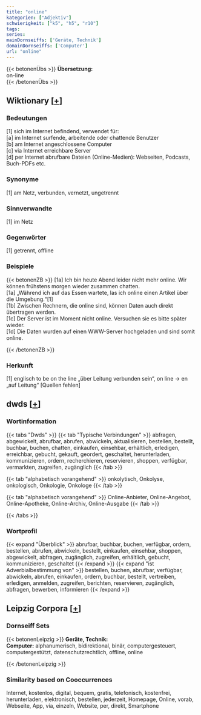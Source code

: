```yaml
---
title: "online"
kategorien: ["Adjektiv"]
schwierigkeit: ["k5", "h5", "r10"]
tags:
series:
mainDornseiffs: ['Geräte, Technik']
domainDornseiffs: ['Computer']
url: "online"
---
```


{{< betonenÜbs >}}
**Übersetzung:**  
on-line  
{{< /betonenÜbs >}}

## Wiktionary [[+](https://de.wiktionary.org/wiki/online)]

### Bedeutungen
[1] sich im Internet befindend, verwendet für:  
[a] im Internet surfende, arbeitende oder chattende Benutzer  
[b] am Internet angeschlossene Computer  
[c] via Internet erreichbare Server  
[d] per Internet abrufbare Dateien (Online-Medien): Webseiten, Podcasts, Buch-PDFs etc.  

### Synonyme
[1] am Netz, verbunden, vernetzt, ungetrennt  

### Sinnverwandte
[1] im Netz  

### Gegenwörter
[1] getrennt, offline  

### Beispiele
{{< betonenZB >}}
[1a] Ich bin heute Abend leider nicht mehr online. Wir können frühstens morgen wieder zusammen chatten.  
[1a] „Während ich auf das Essen wartete, las ich online einen Artikel über die Umgebung.“[1]  
[1b] Zwischen Rechnern, die online sind, können Daten auch direkt übertragen werden.  
[1c] Der Server ist im Moment nicht online. Versuchen sie es bitte später wieder.  
[1d] Die Daten wurden auf einen WWW-Server hochgeladen und sind somit online.  

{{< /betonenZB >}}
### Herkunft
[1] englisch to be on the line „über Leitung verbunden sein“, on line → en „auf Leitung“ [Quellen fehlen]  



## dwds [[+](https://www.dwds.de/wb/online)]

### Wortinformation
{{< tabs "Dwds" >}}
{{< tab "Typische Verbindungen" >}}
abfragen, abgewickelt, abrufbar, abrufen, abwickeln, aktualisieren, bestellen, bestellt, buchbar, buchen, chatten, einkaufen, einsehbar, erhältlich, erledigen, erreichbar, gebucht, gekauft, geordert, geschaltet, herunterladen, kommunizieren, ordern, recherchieren, reservieren, shoppen, verfügbar, vermarkten, zugreifen, zugänglich
{{< /tab >}}

{{< tab "alphabetisch vorangehend" >}}
onkolytisch, Onkolyse, onkologisch, Onkologie, Onkologe
{{< /tab >}}

{{< tab "alphabetisch vorangehend" >}}
Online-Anbieter, Online-Angebot, Online-Apotheke, Online-Archiv, Online-Ausgabe
{{< /tab >}}

{{< /tabs >}}

### Wortprofil
{{< expand "Überblick" >}} abrufbar, buchbar, buchen, verfügbar, ordern, bestellen, abrufen, abwickeln, bestellt, einkaufen, einsehbar, shoppen, abgewickelt, abfragen, zugänglich, zugreifen, erhältlich, gebucht, kommunizieren, geschaltet {{< /expand >}}
{{< expand "ist Adverbialbestimmung von" >}} bestellen, buchen, abrufbar, verfügbar, abwickeln, abrufen, einkaufen, ordern, buchbar, bestellt, vertreiben, erledigen, anmelden, zugreifen, berichten, reservieren, zugänglich, abfragen, bewerben, informieren {{< /expand >}}

## Leipzig Corpora [[+](https://corpora.uni-leipzig.de/en/res?word=online&corpusId=deu_newscrawl-public_2018)]

### Dornseiff Sets
{{< betonenLeipzig >}}
**Geräte, Technik:**  
**Computer:** alphanumerisch, bidirektional, binär, computergesteuert, computergestützt, datenschutzrechtlich, offline, online  

{{< /betonenLeipzig >}}

### Similarity based on Cooccurrences
Internet, kostenlos, digital, bequem, gratis, telefonisch, kostenfrei, herunterladen, elektronisch, bestellen, jederzeit, Homepage, Online, vorab, Webseite, App, via, einzeln, Website, per, direkt, Smartphone

